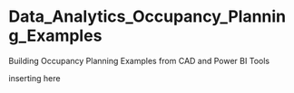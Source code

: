 # Data_Analytics_Occupancy_Planning_Examples
Building Occupancy Planning Examples from CAD and Power BI Tools


inserting here 
